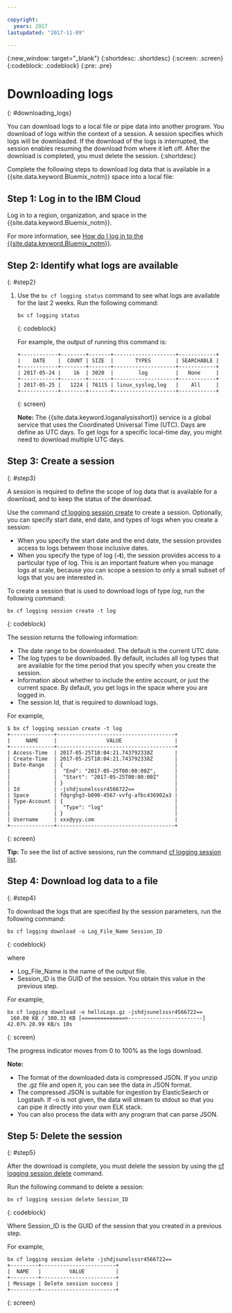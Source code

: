 ```yaml
---

copyright:
  years: 2017
lastupdated: "2017-11-09"

---
```


{:new_window: target="_blank"}
{:shortdesc: .shortdesc}
{:screen: .screen}
{:codeblock: .codeblock}
{:pre: .pre}

# Downloading logs
{: #downloading_logs}

You can download logs to a local file or pipe data into another program. You download of logs within the context of a session. A session specifies which logs will be downloaded. If the download of the logs is interrupted, the session enables resuming the download from where it left off. After the download is completed, you must delete the session.
{:shortdesc}

Complete the following steps to download log data that is available in a {{site.data.keyword.Bluemix_notm}} space into a local file:

## Step 1: Log in to the IBM Cloud

Log in to a region, organization, and space in the {{site.data.keyword.Bluemix_notm}}. 

For more information, see [How do I log in to the {{site.data.keyword.Bluemix_notm}}](/docs/services/CloudLogAnalysis/qa/cli_qa.html#login).

## Step 2: Identify what logs are available
{: #step2}

1. Use the `bx cf logging status` command to see what logs are available for the last 2 weeks. Run the following command:

    ```
    bx cf logging status
    ```
    {: codeblock}
    
    For example, the output of running this command is:
    
    ```
    +------------+--------+-------+--------------------+------------+
    |    DATE    |  COUNT | SIZE  |       TYPES        | SEARCHABLE |
    +------------+--------+-------+--------------------+------------+
    | 2017-05-24 |    16  | 3020  |        log         |   None     |
    +------------+--------+-------+--------------------+------------+
    | 2017-05-25 |   1224 | 76115 | linux_syslog,log   |    All     |
    +------------+--------+-------+--------------------+------------+
    ```
    {: screen}

    **Note:** The {{site.data.keyword.loganalysisshort}} service is a global service that uses the Coordinated Universal Time (UTC). Days are define as UTC days. To get logs for a specific local-time day, you might need to download multiple UTC days.


## Step 3: Create a session
{: #step3}

A session is required to define the scope of log data that is available for a download, and to keep the status of the download. 

Use the command [cf logging session create](/docs/services/CloudLogAnalysis/reference/logging_cli.html#session_create) to create a session. Optionally, you can specify start date, end date, and types of logs when you create a session:  

* When you specify the start date and the end date, the session provides access to logs between those inclusive dates. 
* When you specify the type of log (**-t**), the session provides access to a particular type of log. This is an important feature when you manage logs at scale, because you can scope a session to only a small subset of logs that you are interested in.

To create a session that is used to download logs of type *log*, run the following command:

```
bx cf logging session create -t log
```
{: codeblock}

The session returns the following information:

* The date range to be downloaded. The default is the current UTC date.
* The log types to be downloaded. By default, includes all log types that are available for the time period that you specify when you create the session. 
* Information about whether to include the entire account, or just the current space. By default, you get logs in the space where you are logged in.
* The session Id, that is required to download logs.

For example,

```
$ bx cf logging session create -t log     
+--------------+--------------------------------------+
|     NAME     |                VALUE                 |
+--------------+--------------------------------------+
| Access-Time  | 2017-05-25T18:04:21.743792338Z       |
| Create-Time  | 2017-05-25T18:04:21.743792338Z       |
| Date-Range   | {                                    |
|              |  "End": "2017-05-25T00:00:00Z",      |
|              |  "Start": "2017-05-25T00:00:00Z"     |
|              | }                                    |
| Id           | -jshdjsunelsssr4566722==             |
| Space        | fdgrghg3-b090-4567-vvfg-afbc436902a3 |
| Type-Account | {                                    |
|              |  "Type": "log"                       |
|              | }                                    |
| Username     | xxx@yyy.com                          |
+--------------+--------------------------------------+
```
{: screen}

**Tip:** To see the list of active sessions, run the command [cf logging session list](/docs/services/CloudLogAnalysis/reference/logging_cli.html#session_list).

## Step 4: Download log data to a file
{: #step4}

To download the logs that are specified by the session parameters, run the following command:

```
bx cf logging download -o Log_File_Name Session_ID
```
{: codeblock}

where

* Log_File_Name is the name of the output file.
* Session_ID is the GUID of the session. You obtain this value in the previous step.

For example,

```
bx cf logging download -o helloLogs.gz -jshdjsunelsssr4566722==
 160.00 KB / 380.33 KB [==============>------------------------]  42.07% 20.99 KB/s 10s
```
{: screen}

The progress indicator moves from 0 to 100% as the logs download.

**Note:** 

* The format of the downloaded data is compressed JSON. If you unzip the .gz file and open it, you can see the data in JSON format. 
* The compressed JSON is suitable for ingestion by ElasticSearch or Logstash. If -o is not given, the data will stream to stdout so that you can pipe it directly into your own ELK stack.
* You can also process the data with any program that can parse JSON. 

## Step 5: Delete the session
{: #step5}

After the download is complete, you must delete the session by using the [cf logging session delete](/docs/services/CloudLogAnalysis/reference/logging_cli.html#session_delete) command. 

Run the following command to delete a session:

```
bx cf logging session delete Session_ID
```
{: codeblock}

Where Session_ID is the GUID of the session that you created in a previous step.

For example,

```
bx cf logging session delete -jshdjsunelsssr4566722==
+---------+------------------------+
|  NAME   |         VALUE          |
+---------+------------------------+
| Message | Delete session success |
+---------+------------------------+
```
{: screen}




